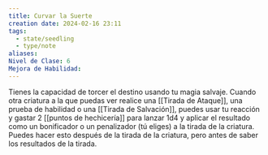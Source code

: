 ```yaml
---
title: Curvar la Suerte
creation date: 2024-02-16 23:11
tags:
  - state/seedling
  - type/note
aliases: 
Nivel de Clase: 6
Mejora de Habilidad:
---
```

Tienes la capacidad de torcer el destino usando tu magia salvaje. Cuando otra criatura a la que
puedas ver realice una [[Tirada de Ataque]], una prueba de habilidad o una [[Tirada de Salvación]], puedes usar tu reacción y gastar 2 [[puntos de hechicería]] para lanzar 1d4 y aplicar el resultado como un bonificador o un penalizador (tú eliges) a la tirada de la criatura. Puedes hacer esto después de la tirada de la criatura, pero antes de saber los resultados de la tirada.

